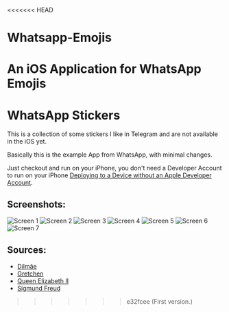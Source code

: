 <<<<<<< HEAD
# Whatsapp-Emojis
An iOS Application for WhatsApp Emojis
=======
# WhatsApp Stickers

This is a collection of some stickers I like in Telegram and are not available in the iOS yet.

Basically this is the example App from WhatsApp, with minimal changes.

Just checkout and run on your iPhone, you don't need a Developer Account to run on your iPhone [Deploying to a Device without an Apple Developer Account](https://blog.ionicframework.com/deploying-to-a-device-without-an-apple-developer-account/).

## Screenshots:

![Screen 1](https://raw.githubusercontent.com/0x3333/WhatsApp-Stickers/master/.github/screen1.png)
![Screen 2](https://raw.githubusercontent.com/0x3333/WhatsApp-Stickers/master/.github/screen2.png)
![Screen 3](https://raw.githubusercontent.com/0x3333/WhatsApp-Stickers/master/.github/screen3.png)
![Screen 4](https://raw.githubusercontent.com/0x3333/WhatsApp-Stickers/master/.github/screen4.png)
![Screen 5](https://raw.githubusercontent.com/0x3333/WhatsApp-Stickers/master/.github/screen5.png)
![Screen 6](https://raw.githubusercontent.com/0x3333/WhatsApp-Stickers/master/.github/screen6.png)
![Screen 7](https://raw.githubusercontent.com/0x3333/WhatsApp-Stickers/master/.github/screen7.png)

## Sources:

* [Dilmãe](https://t.me/addstickers/Dilmae)
* [Gretchen](https://t.me/addstickers/Gretchen)
* [Queen Elizabeth II](https://t.me/addstickers/QueenElizabethII)
* [Sigmund Freud](https://t.me/addstickers/SigmundFreud)

>>>>>>> e32fcee (First version.)
